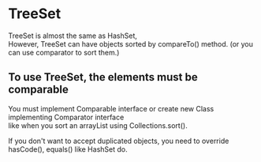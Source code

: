 # TreeSet
TreeSet is almost the same as HashSet,  
However, TreeSet can have objects sorted by compareTo() method. (or you can use comparator to sort them.)
 
## To use TreeSet, the elements must be comparable
You must implement Comparable interface or create new Class implementing Comparator interface  
like when you sort an arrayList using Collections.sort().  

If you don't want to accept duplicated objects, you need to override hasCode(), equals() like HashSet do. 